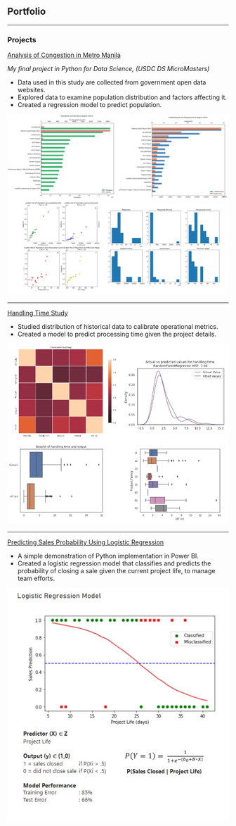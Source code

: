 ## Portfolio

---

### Projects

<a href="https://colab.research.google.com/drive/1HACV5xKGS4mVZKhC7bS49y7PyQo8YVpG?usp=sharing" target="_blank">Analysis of Congestion in Metro Manila</a>

*My final project in Python for Data Science, (USDC DS MicroMasters)*

* Data used in this study are collected from government open data websites.
* Explored data to examine population distribution and factors affecting it.
* Created a regression model to predict population.

<a href="https://raw.githubusercontent.com/nixonline/ds-portfolio/master/images/metro_manila_analysis.JPG" target="_blank">
  <img src="images/metro_manila_analysis.JPG?raw=true" width="600"/>
</a>

---

<a href="#" target="_blank">Handling Time Study</a>

* Studied distribution of historical data to calibrate operational metrics.
* Created a model to predict processing time given the project details.

<a href="https://raw.githubusercontent.com/nixonline/ds-portfolio/master/images/ht_analysis.jpg" target="_blank">
  <img src="images/ht_analysis.jpg?raw=true" width="600"/>
</a>
  
---

[Predicting Sales Probability Using Logistic Regression](https://nixonline.github.io/ds-portfolio/logistic-regression-sample)

* A simple demonstration of Python implementation in Power BI.
* Created a logistic regression model that classifies and predicts the probability of closing a sale given the current project life, to manage team efforts.

<a href="https://nixonline.github.io/ds-portfolio/logistic-regression-sample">
  <img src="images/log_regression.jpg?raw=true"/>
</a>



